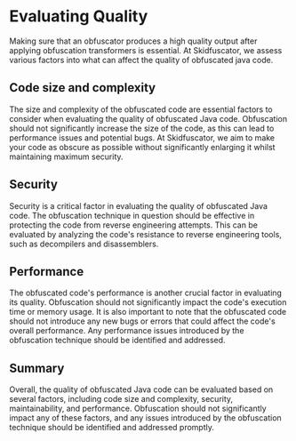 # Evaluating Quality

Making sure that an obfuscator produces a high quality output after applying obfuscation transformers is essential. At Skidfuscator, we assess various factors into what can affect the quality of obfuscated java code.

## Code size and complexity
The size and complexity of the obfuscated code are essential factors to consider when evaluating the quality of obfuscated Java code. Obfuscation should not significantly increase the size of the code, as this can lead to performance issues and potential bugs. At Skidfuscator, we aim to make your code as obscure as possible without significantly enlarging it whilst maintaining maximum security.

## Security
Security is a critical factor in evaluating the quality of obfuscated Java code. The obfuscation technique in question should be effective in protecting the code from reverse engineering attempts. This can be evaluated by analyzing the code's resistance to reverse engineering tools, such as decompilers and disassemblers.  

## Performance
The obfuscated code's performance is another crucial factor in evaluating its quality. Obfuscation should not significantly impact the code's execution time or memory usage. It is also important to note that the obfuscated code should not introduce any new bugs or errors that could affect the code's overall performance. Any performance issues introduced by the obfuscation technique should be identified and addressed.

## Summary 

Overall, the quality of obfuscated Java code can be evaluated based on several factors, including code size and complexity, security, maintainability, and performance. Obfuscation should not significantly impact any of these factors, and any issues introduced by the obfuscation technique should be identified and addressed promptly.





